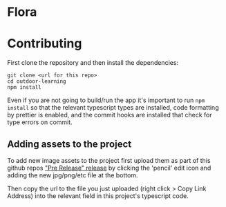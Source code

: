 # Flora

# Contributing

First clone the repository and then install the dependencies:

```
git clone <url for this repo>
cd outdoor-learning
npm install
```

Even if you are not going to build/run the app it's important to run `npm install` so that the relevant typescript types are installed, code formatting by prettier is enabled, and the commit hooks are installed that check for type errors on commit.

## Adding assets to the project

To add new image assets to the project first upload them as part of this github repos ["Pre Release" release](https://github.com/jritch/outdoor-learning/releases/tag/v0.0.1-alpha) by clicking the 'pencil' edit icon and adding the new jpg/png/etc file at the bottom.

Then copy the url to the file you just uploaded (right click > Copy Link Address) into the relevant field in this project's typescript code.
